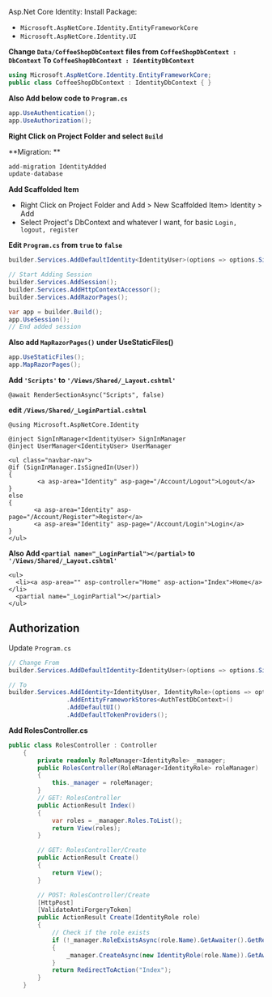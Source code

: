 Asp.Net Core Identity:
Install Package:
- `Microsoft.AspNetCore.Identity.EntityFrameworkCore`
- `Microsoft.AspNetCore.Identity.UI`

**Change `Data/CoffeeShopDbContext` files from `CoffeeShopDbContext : DbContext` To `CoffeeShopDbContext : IdentityDbContext`**
```C#
using Microsoft.AspNetCore.Identity.EntityFrameworkCore;
public class CoffeeShopDbContext : IdentityDbContext { }
```
**Also Add below code to `Program.cs`**
```C#
app.UseAuthentication();
app.UseAuthorization();
```

**Right Click on Project Folder and select `Build`**

**Migration: **
```C#
add-migration IdentityAdded
update-database
```

**Add Scaffolded Item**
- Right Click on Project Folder and Add > New Scaffolded Item> Identity > Add
- Select Project's DbContext and whatever I want, for basic `Login, logout, register`

**Edit `Program.cs` from `true` to `false`**
```C#
builder.Services.AddDefaultIdentity<IdentityUser>(options => options.SignIn.RequireConfirmedAccount = false).AddEntityFrameworkStores<CoffeeShopDbContext>();

// Start Adding Session
builder.Services.AddSession();
builder.Services.AddHttpContextAccessor();
builder.Services.AddRazorPages();

var app = builder.Build();
app.UseSession();
// End added session
```
**Also add `MapRazorPages()` under UseStaticFiles()**
```c#
app.UseStaticFiles();
app.MapRazorPages();
```
**Add `'Scripts'` to `'/Views/Shared/_Layout.cshtml'`**
```cshtml
@await RenderSectionAsync("Scripts", false)
```
**edit `/Views/Shared/_LoginPartial.cshtml`**
```cshtml
@using Microsoft.AspNetCore.Identity

@inject SignInManager<IdentityUser> SignInManager
@inject UserManager<IdentityUser> UserManager

<ul class="navbar-nav">
@if (SignInManager.IsSignedIn(User))
{
        <a asp-area="Identity" asp-page="/Account/Logout">Logout</a>
}
else
{
       <a asp-area="Identity" asp-page="/Account/Register">Register</a>
       <a asp-area="Identity" asp-page="/Account/Login">Login</a>
}
</ul>
```
**Also Add `<partial name="_LoginPartial"></partial>` to `'/Views/Shared/_Layout.cshtml'`**

```cshtml
<ul>
  <li><a asp-area="" asp-controller="Home" asp-action="Index">Home</a></li>
  <partial name="_LoginPartial"></partial>
</ul>
```

## Authorization
Update `Program.cs`

```c#
// Change From
builder.Services.AddDefaultIdentity<IdentityUser>(options => options.SignIn.RequireConfirmedAccount = false).AddEntityFrameworkStores<CoffeeShopDbContext>();

// To
builder.Services.AddIdentity<IdentityUser, IdentityRole>(options => options.SignIn.RequireConfirmedAccount = false)
                .AddEntityFrameworkStores<AuthTestDbContext>()
                .AddDefaultUI()
                .AddDefaultTokenProviders();
```
**Add RolesController.cs**

```C#
public class RolesController : Controller
    {
        private readonly RoleManager<IdentityRole> _manager;
        public RolesController(RoleManager<IdentityRole> roleManager)
        {
            this._manager = roleManager;
        }
        // GET: RolesController
        public ActionResult Index()
        {
            var roles = _manager.Roles.ToList();
            return View(roles);
        }

        // GET: RolesController/Create
        public ActionResult Create()
        {
            return View();
        }

        // POST: RolesController/Create
        [HttpPost]
        [ValidateAntiForgeryToken]
        public ActionResult Create(IdentityRole role)
        {
            // Check if the role exists
            if (!_manager.RoleExistsAsync(role.Name).GetAwaiter().GetResult())
            {
                _manager.CreateAsync(new IdentityRole(role.Name)).GetAwaiter().GetResult();
            }
            return RedirectToAction("Index");
        }
    }
```














